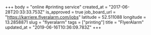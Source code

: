 +++
body = "online #printing service"
created_at = "2017-06-28T20:33:33.753Z"
is_approved = true
job_board_url = "https://karriere.flyeralarm.com/jobs"
latitude = 52.511088
longitude = 13.2858871
slug = "flyeralarm"
tags = ["printing"]
title = "FlyerAlarm"
updated_at = "2019-06-16T10:36:09.783Z"
+++
